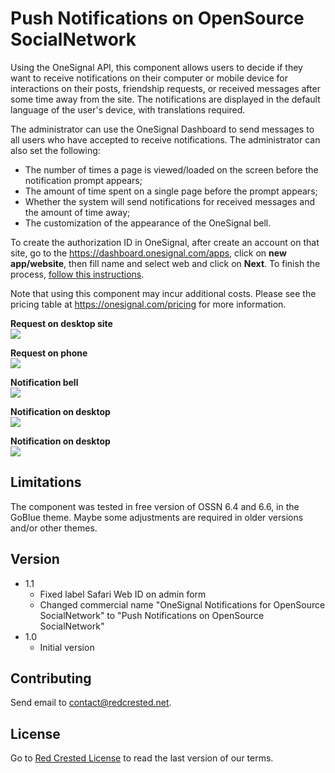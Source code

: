 # Push Notifications on OpenSource SocialNetwork

Using the OneSignal API, this component allows users to decide if they want to receive notifications on their computer or mobile device for interactions on their posts, friendship requests, or received messages after some time away from the site. The notifications are displayed in the default language of the user's device, with translations required.

The administrator can use the OneSignal Dashboard to send messages to all users who have accepted to receive notifications. The administrator can also set the following:

- The number of times a page is viewed/loaded on the screen before the notification prompt appears;
- The amount of time spent on a single page before the prompt appears;
- Whether the system will send notifications for received messages and the amount of time away;
- The customization of the appearance of the OneSignal bell.

To create the authorization ID in OneSignal, after create an account on that site, go to the https://dashboard.onesignal.com/apps, click on **new app/website**, then fill name and select web and click on **Next**. To finish the process, [follow this instructions](https://documentation.onesignal.com/v7.0/docs/web-push-custom-code-setup).

Note that using this component may incur additional costs. Please see the pricing table at https://onesignal.com/pricing for more information.


**Request on desktop site**<br>
![](https://www.redcrested.net/solutions/ossn/components/OneSignalNotifications/OneSignalNotifications-1.png)

**Request on phone**<br>
![](https://www.redcrested.net/solutions/ossn/components/OneSignalNotifications/OneSignalNotifications-2.png)

**Notification bell**<br>
![](https://www.redcrested.net/solutions/ossn/components/OneSignalNotifications/OneSignalNotifications-4.png)

**Notification on desktop**<br>
![](https://www.redcrested.net/solutions/ossn/components/OneSignalNotifications/OneSignalNotifications-5.png)

**Notification on desktop**<br>
![](https://www.redcrested.net/solutions/ossn/components/OneSignalNotifications/OneSignalNotifications-6.png)


## Limitations

The component was tested in free version of OSSN 6.4 and 6.6, in the GoBlue theme. Maybe some adjustments are required in older versions and/or other themes. 

## Version

- 1.1 
    - Fixed label Safari Web ID on admin form 
    - Changed commercial name "OneSignal Notifications for OpenSource SocialNetwork" to "Push Notifications on OpenSource SocialNetwork"
- 1.0
    - Initial version

    
## Contributing

Send email to [contact@redcrested.net](contact@redcrested.net).

## License

Go to [Red Crested License](http://www.redcrested.net/license) to read the last version of our terms.
